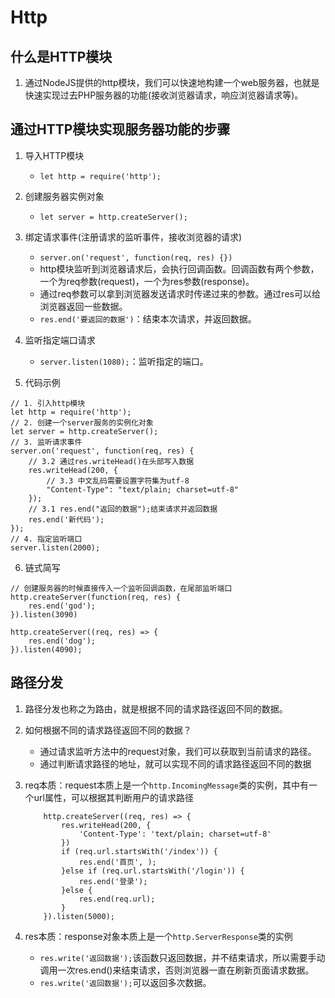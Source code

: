 # Http

## 什么是HTTP模块
1. 通过NodeJS提供的http模块，我们可以快速地构建一个web服务器，也就是快速实现过去PHP服务器的功能(接收浏览器请求，响应浏览器请求等)。

## 通过HTTP模块实现服务器功能的步骤

1. 导入HTTP模块
    - `let http = require('http');`

2. 创建服务器实例对象
    - `let server = http.createServer();`

3. 绑定请求事件(注册请求的监听事件，接收浏览器的请求)
    - `server.on('request', function(req, res) {})`
    - http模块监听到浏览器请求后，会执行回调函数。回调函数有两个参数，一个为req参数(request)，一个为res参数(response)。
    - 通过req参数可以拿到浏览器发送请求时传递过来的参数。通过res可以给浏览器返回一些数据。
    - `res.end('要返回的数据')`：结束本次请求，并返回数据。

4. 监听指定端口请求
    - `server.listen(1080);`：监听指定的端口。

5. 代码示例
```
// 1. 引入http模块
let http = require('http');
// 2. 创建一个server服务的实例化对象
let server = http.createServer();
// 3. 监听请求事件
server.on('request', function(req, res) {
    // 3.2 通过res.writeHead()在头部写入数据
    res.writeHead(200, {
        // 3.3 中文乱码需要设置字符集为utf-8
        "Content-Type": "text/plain; charset=utf-8"
    });
    // 3.1 res.end("返回的数据");结束请求并返回数据
    res.end('新代码');
});
// 4. 指定监听端口
server.listen(2000);

```

6. 链式简写
```
// 创建服务器的时候直接传入一个监听回调函数，在尾部监听端口
http.createServer(function(req, res) {
    res.end('god');
}).listen(3090)

http.createServer((req, res) => {
    res.end('dog');
}).listen(4090);
```

## 路径分发
1. 路径分发也称之为路由，就是根据不同的请求路径返回不同的数据。

2. 如何根据不同的请求路径返回不同的数据？
    - 通过请求监听方法中的request对象，我们可以获取到当前请求的路径。
    - 通过判断请求路径的地址，就可以实现不同的请求路径返回不同的数据

3. req本质：request本质上是一个`http.IncomingMessage`类的实例，其中有一个url属性，可以根据其判断用户的请求路径
    ```
        http.createServer((req, res) => {
            res.writeHead(200, {
                'Content-Type': 'text/plain; charset=utf-8'
            })
            if (req.url.startsWith('/index')) {
                res.end('首页', );
            }else if (req.url.startsWith('/login')) {
                res.end('登录');
            }else {
                res.end(req.url);
            }
        }).listen(5000);
    ```
4. res本质：response对象本质上是一个`http.ServerResponse`类的实例
    - `res.write('返回数据');`该函数只返回数据，并不结束请求，所以需要手动调用一次res.end()来结束请求，否则浏览器一直在刷新页面请求数据。
    - `res.write('返回数据');`可以返回多次数据。


